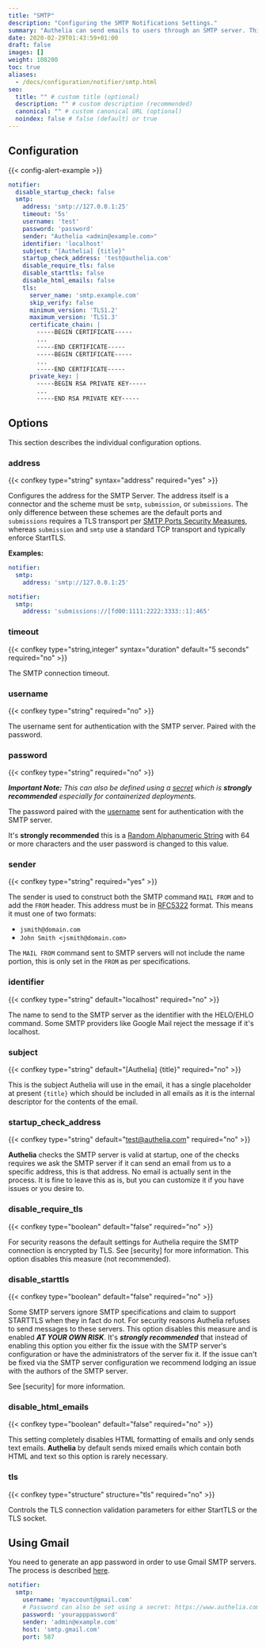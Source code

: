 ```yaml
---
title: "SMTP"
description: "Configuring the SMTP Notifications Settings."
summary: "Authelia can send emails to users through an SMTP server. This section describes how to configure this."
date: 2020-02-29T01:43:59+01:00
draft: false
images: []
weight: 108200
toc: true
aliases:
  - /docs/configuration/notifier/smtp.html
seo:
  title: "" # custom title (optional)
  description: "" # custom description (recommended)
  canonical: "" # custom canonical URL (optional)
  noindex: false # false (default) or true
---
```



## Configuration

{{< config-alert-example >}}

```yaml {title="configuration.yml"}
notifier:
  disable_startup_check: false
  smtp:
    address: 'smtp://127.0.0.1:25'
    timeout: '5s'
    username: 'test'
    password: 'password'
    sender: "Authelia <admin@example.com>"
    identifier: 'localhost'
    subject: "[Authelia] {title}"
    startup_check_address: 'test@authelia.com'
    disable_require_tls: false
    disable_starttls: false
    disable_html_emails: false
    tls:
      server_name: 'smtp.example.com'
      skip_verify: false
      minimum_version: 'TLS1.2'
      maximum_version: 'TLS1.3'
      certificate_chain: |
        -----BEGIN CERTIFICATE-----
        ...
        -----END CERTIFICATE-----
        -----BEGIN CERTIFICATE-----
        ...
        -----END CERTIFICATE-----
      private_key: |
        -----BEGIN RSA PRIVATE KEY-----
        ...
        -----END RSA PRIVATE KEY-----
```

## Options

This section describes the individual configuration options.

### address

{{< confkey type="string" syntax="address" required="yes" >}}

Configures the address for the SMTP Server. The address itself is a connector and the scheme must be `smtp`,
`submission`, or `submissions`. The only difference between these schemes are the default ports and `submissions`
requires a TLS transport per [SMTP Ports Security Measures][docs-security-smtp-port], whereas `submission` and `smtp`
use a standard TCP transport and typically enforce StartTLS.

[docs-security-smtp-port]: ../../overview/security/measures.md#smtp-ports

__Examples:__

```yaml
notifier:
  smtp:
    address: 'smtp://127.0.0.1:25'
```

```yaml
notifier:
  smtp:
    address: 'submissions://[fd00:1111:2222:3333::1]:465'
```

### timeout

{{< confkey type="string,integer" syntax="duration" default="5 seconds" required="no" >}}

The SMTP connection timeout.

### username

{{< confkey type="string" required="no" >}}

The username sent for authentication with the SMTP server. Paired with the password.

### password

{{< confkey type="string" required="no" >}}

*__Important Note:__ This can also be defined using a [secret](../methods/secrets.md) which is __strongly recommended__
especially for containerized deployments.*

The password paired with the [username](#username) sent for authentication with the SMTP server.

It's __strongly recommended__ this is a
[Random Alphanumeric String](../../reference/guides/generating-secure-values.md#generating-a-random-alphanumeric-string) with 64 or more
characters and the user password is changed to this value.

### sender

{{< confkey type="string" required="yes" >}}

The sender is used to construct both the SMTP command `MAIL FROM` and to add the `FROM` header. This address must be
in [RFC5322](https://datatracker.ietf.org/doc/html/rfc5322#section-3.4) format. This means it must one of two formats:

* `jsmith@domain.com`
* `John Smith <jsmith@domain.com>`

The `MAIL FROM` command sent to SMTP servers will not include the name portion, this is only set in the `FROM` as per
specifications.

### identifier

{{< confkey type="string" default="localhost" required="no" >}}

The name to send to the SMTP server as the identifier with the HELO/EHLO command. Some SMTP providers like Google Mail
reject the message if it's localhost.

### subject

{{< confkey type="string" default="[Authelia] {title}" required="no" >}}

This is the subject Authelia will use in the email, it has a single placeholder at present `{title}` which should
be included in all emails as it is the internal descriptor for the contents of the email.

### startup_check_address

{{< confkey type="string" default="test@authelia.com" required="no" >}}

__Authelia__ checks the SMTP server is valid at startup, one of the checks requires we ask the SMTP server if it can
send an email from us to a specific address, this is that address. No email is actually sent in the process. It is fine
to leave this as is, but you can customize it if you have issues or you desire to.

### disable_require_tls

{{< confkey type="boolean" default="false" required="no" >}}

For security reasons the default settings for Authelia require the SMTP connection is encrypted by TLS. See [security]
for more information. This option disables this measure (not recommended).

### disable_starttls

{{< confkey type="boolean" default="false" required="no" >}}

Some SMTP servers ignore SMTP specifications and claim to support STARTTLS when they in fact do not.
For security reasons Authelia refuses to send messages to these servers.
This option disables this measure and is enabled  *__AT YOUR OWN RISK__*. It's *__strongly recommended__*
that instead of enabling this option you either fix the issue with the SMTP server's configuration or
have the administrators of the server fix it. If the issue can't be fixed via the SMTP server configuration we recommend
lodging an issue with the authors of the SMTP server.

See [security] for more information.

### disable_html_emails

{{< confkey type="boolean" default="false" required="no" >}}

This setting completely disables HTML formatting of emails and only sends text emails. __Authelia__ by default sends
mixed emails which contain both HTML and text so this option is rarely necessary.

### tls

{{< confkey type="structure" structure="tls" required="no" >}}

Controls the TLS connection validation parameters for either StartTLS or the TLS socket.

## Using Gmail

You need to generate an app password in order to use Gmail SMTP servers. The process is described
[here](https://support.google.com/accounts/answer/185833?hl=en).

```yaml
notifier:
  smtp:
    username: 'myaccount@gmail.com'
    # Password can also be set using a secret: https://www.authelia.com/configuration/methods/secrets/
    password: 'yourapppassword'
    sender: 'admin@example.com'
    host: 'smtp.gmail.com'
    port: 587
```
